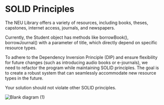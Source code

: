 # SOLID Principles

The NEU Library offers a variety of resources, including books, theses, capstones, internet access, journals, and newspapers.

Currently, the Student object has methods like borrowBook(), borrowJournal() with a parameter of title, which directly depend on specific resource types.

To adhere to the Dependency Inversion Principle (DIP) and ensure flexibility for future changes (such as introducing audio books or e-journals), we need to refactor the program while maintaining SOLID principles. The goal is to create a robust system that can seamlessly accommodate new resource types in the future.

Your solution should not violate other SOLID principles.

![Blank diagram (1)](https://github.com/chryzanths/SOLID-Principles/assets/104879763/332d0ff5-f5ee-405c-8cbc-44aa289f010b)
